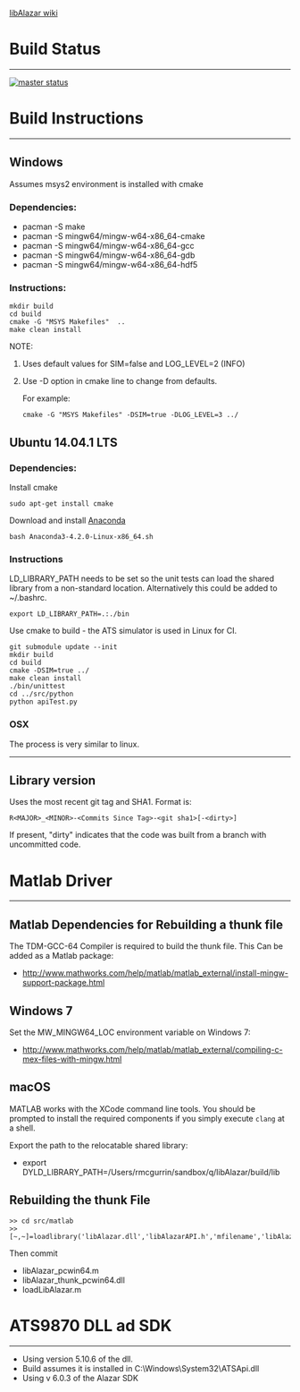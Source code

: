 [libAlazar wiki](https://qiplab.bbn.com/BUQ-Lab/libAlazar/wikis/home)

# Build Status
______________
[![master status](https://qiplab.bbn.com/ci/projects/4/status.png?ref=master)](https://qiplab.bbn.com/ci/projects/4?ref=master)


# Build Instructions
_____________

## Windows

Assumes msys2 environment is installed with cmake

### Dependencies:

* pacman -S make
* pacman -S mingw64/mingw-w64-x86_64-cmake
* pacman -S mingw64/mingw-w64-x86_64-gcc
* pacman -S mingw64/mingw-w64-x86_64-gdb
* pacman -S mingw64/mingw-w64-x86_64-hdf5

### Instructions:

```
mkdir build
cd build
cmake -G "MSYS Makefiles"  ..
make clean install
```
NOTE:

1. Uses default values for SIM=false and LOG_LEVEL=2 (INFO)
2. Use -D option in cmake line to change from defaults.

    For example:
    ```
    cmake -G "MSYS Makefiles" -DSIM=true -DLOG_LEVEL=3 ../
    ```

## Ubuntu 14.04.1 LTS

### Dependencies:

Install cmake
```
sudo apt-get install cmake
```
Download and install [Anaconda](https://repo.continuum.io/archive/Anaconda3-4.2.0-Linux-x86_64.sh)
```
bash Anaconda3-4.2.0-Linux-x86_64.sh
```

### Instructions

LD_LIBRARY_PATH needs to be set so the unit tests can load the shared library from a non-standard location.  Alternatively this could be added to ~/.bashrc.
```
export LD_LIBRARY_PATH=.:./bin
```

Use cmake to build - the ATS simulator is used in Linux for CI.
```
git submodule update --init
mkdir build
cd build
cmake -DSIM=true ../
make clean install
./bin/unittest
cd ../src/python
python apiTest.py
```

### OSX

The process is very similar to linux.

____________

## Library version

Uses the most recent git tag and SHA1.  Format is:

```
R<MAJOR>_<MINOR>-<Commits Since Tag>-<git sha1>[-<dirty>]
```
If present, "dirty" indicates that the code was built from a branch with uncommitted code.


# Matlab Driver
____________________

## Matlab Dependencies for Rebuilding a thunk file

The TDM-GCC-64 Compiler is required to build the thunk file.  This Can be added as a Matlab package:

* http://www.mathworks.com/help/matlab/matlab_external/install-mingw-support-package.html

## Windows 7

Set the MW_MINGW64_LOC environment variable on Windows 7:
* http://www.mathworks.com/help/matlab/matlab_external/compiling-c-mex-files-with-mingw.html

##  macOS

MATLAB works with the XCode command line tools. You should be prompted to install the required components if you simply execute `clang` at a shell.

Export the path to the relocatable shared library:
* export DYLD_LIBRARY_PATH=/Users/rmcgurrin/sandbox/q/libAlazar/build/lib

## Rebuilding the thunk File

```
>> cd src/matlab
>> [~,~]=loadlibrary('libAlazar.dll','libAlazarAPI.h','mfilename','libAlazar_pcwin64.m');
```
Then commit
* libAlazar_pcwin64.m
* libAlazar_thunk_pcwin64.dll
* loadLibAlazar.m


# ATS9870 DLL ad SDK
______________________

* Using version 5.10.6 of the dll.  
* Build assumes it is installed in C:\Windows\System32\ATSApi.dll
* Using v 6.0.3 of the Alazar SDK
